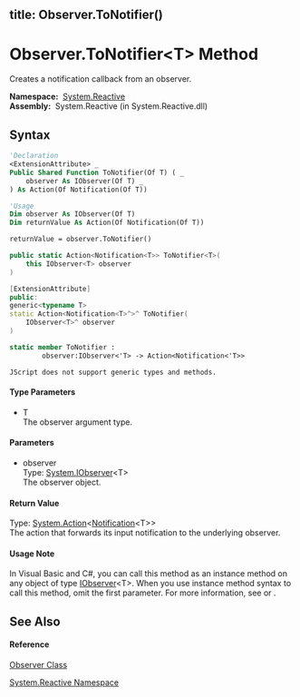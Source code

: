 title: Observer.ToNotifier<T>()
---
# Observer.ToNotifier\<T\> Method

Creates a notification callback from an observer.

**Namespace:**  [System.Reactive](System.Reactive\System.Reactive.md)  
**Assembly:**  System.Reactive (in System.Reactive.dll)

## Syntax

```vb
'Declaration
<ExtensionAttribute> _
Public Shared Function ToNotifier(Of T) ( _
    observer As IObserver(Of T) _
) As Action(Of Notification(Of T))
```

```vb
'Usage
Dim observer As IObserver(Of T)
Dim returnValue As Action(Of Notification(Of T))

returnValue = observer.ToNotifier()
```

```csharp
public static Action<Notification<T>> ToNotifier<T>(
    this IObserver<T> observer
)
```

```c++
[ExtensionAttribute]
public:
generic<typename T>
static Action<Notification<T>^>^ ToNotifier(
    IObserver<T>^ observer
)
```

```fsharp
static member ToNotifier : 
        observer:IObserver<'T> -> Action<Notification<'T>> 
```

```jscript
JScript does not support generic types and methods.
```

#### Type Parameters

- T  
  The observer argument type.

#### Parameters

- observer  
  Type: [System.IObserver](https://msdn.microsoft.com/en-us/library/Dd783449)\<T\>  
  The observer object.

#### Return Value

Type: [System.Action](https://msdn.microsoft.com/en-us/library/018hxwa8)\<[Notification](Notification\Notification(T).md)\<T\>\>  
The action that forwards its input notification to the underlying observer.

#### Usage Note

In Visual Basic and C\#, you can call this method as an instance method on any object of type [IObserver](https://msdn.microsoft.com/en-us/library/Dd783449)\<T\>. When you use instance method syntax to call this method, omit the first parameter. For more information, see [](https://msdn.microsoft.com/en-us/library/Bb384936) or [](https://msdn.microsoft.com/en-us/library/Bb383977).

## See Also

#### Reference

[Observer Class](Observer\Observer.md)

[System.Reactive Namespace](System.Reactive\System.Reactive.md)
